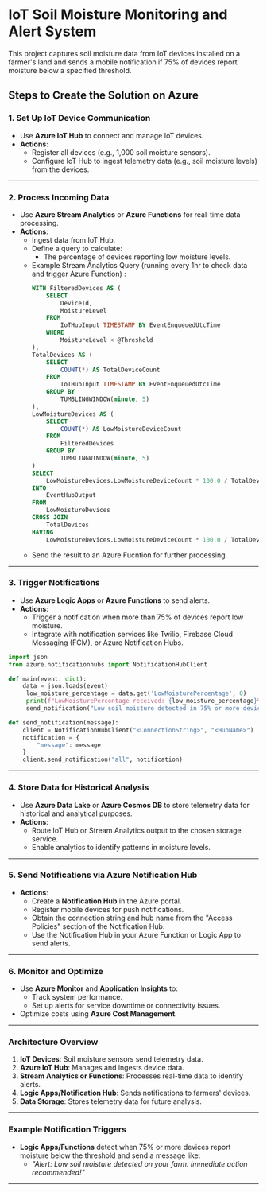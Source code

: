 # IoT Soil Moisture Monitoring and Alert System

This project captures soil moisture data from IoT devices installed on a farmer's land and sends a mobile notification if 75% of devices report moisture below a specified threshold.

## Steps to Create the Solution on Azure

### 1. Set Up IoT Device Communication
- Use **Azure IoT Hub** to connect and manage IoT devices.
- **Actions**:
  - Register all devices (e.g., 1,000 soil moisture sensors).
  - Configure IoT Hub to ingest telemetry data (e.g., soil moisture levels) from the devices.

---

### 2. Process Incoming Data
- Use **Azure Stream Analytics** or **Azure Functions** for real-time data processing.
- **Actions**:
  - Ingest data from IoT Hub.
  - Define a query to calculate:
    - The percentage of devices reporting low moisture levels.
  - Example Stream Analytics Query (running every 1hr to check data and trigger Azure Function) :
    ```sql
    WITH FilteredDevices AS (
        SELECT 
            DeviceId,
            MoistureLevel
        FROM
            IoTHubInput TIMESTAMP BY EventEnqueuedUtcTime
        WHERE
            MoistureLevel < @Threshold
    ),
    TotalDevices AS (
        SELECT
            COUNT(*) AS TotalDeviceCount
        FROM
            IoTHubInput TIMESTAMP BY EventEnqueuedUtcTime
        GROUP BY
            TUMBLINGWINDOW(minute, 5)
    ),
    LowMoistureDevices AS (
        SELECT
            COUNT(*) AS LowMoistureDeviceCount
        FROM
            FilteredDevices
        GROUP BY
            TUMBLINGWINDOW(minute, 5)
    )
    SELECT
        LowMoistureDevices.LowMoistureDeviceCount * 100.0 / TotalDevices.TotalDeviceCount AS LowMoisturePercentage
    INTO
        EventHubOutput
    FROM
        LowMoistureDevices
    CROSS JOIN
        TotalDevices
    HAVING
        LowMoistureDevices.LowMoistureDeviceCount * 100.0 / TotalDevices.TotalDeviceCount > 75

    ```
  - Send the result to an Azure Fucntion for further processing.
---

### 3. Trigger Notifications
- Use **Azure Logic Apps** or **Azure Functions** to send alerts.
- **Actions**:
  - Trigger a notification when more than 75% of devices report low moisture.
  - Integrate with notification services like Twilio, Firebase Cloud Messaging (FCM), or Azure Notification Hubs.

```python
import json
from azure.notificationhubs import NotificationHubClient

def main(event: dict):
    data = json.loads(event)
     low_moisture_percentage = data.get('LowMoisturePercentage', 0)
     print(f"LowMoisturePercentage received: {low_moisture_percentage}%")
     send_notification("Low soil moisture detected in 75% or more devices.")

def send_notification(message):
    client = NotificationHubClient("<ConnectionString>", "<HubName>")
    notification = {
        "message": message
    }
    client.send_notification("all", notification)
```
---

### 4. Store Data for Historical Analysis
- Use **Azure Data Lake** or **Azure Cosmos DB** to store telemetry data for historical and analytical purposes.
- **Actions**:
  - Route IoT Hub or Stream Analytics output to the chosen storage service.
  - Enable analytics to identify patterns in moisture levels.

---

### 5. Send Notifications via Azure Notification Hub
- **Actions**:
  - Create a **Notification Hub** in the Azure portal.
  - Register mobile devices for push notifications.
  - Obtain the connection string and hub name from the "Access Policies" section of the Notification Hub.
  - Use the Notification Hub in your Azure Function or Logic App to send alerts.

---

### 6. Monitor and Optimize
- Use **Azure Monitor** and **Application Insights** to:
  - Track system performance.
  - Set up alerts for service downtime or connectivity issues.
- Optimize costs using **Azure Cost Management**.

---

### Architecture Overview
1. **IoT Devices**: Soil moisture sensors send telemetry data.
2. **Azure IoT Hub**: Manages and ingests device data.
3. **Stream Analytics or Functions**: Processes real-time data to identify alerts.
4. **Logic Apps/Notification Hub**: Sends notifications to farmers' devices.
5. **Data Storage**: Stores telemetry data for future analysis.

---

### Example Notification Triggers
- **Logic Apps/Functions** detect when 75% or more devices report moisture below the threshold and send a message like:
  - *"Alert: Low soil moisture detected on your farm. Immediate action recommended!"*

---



